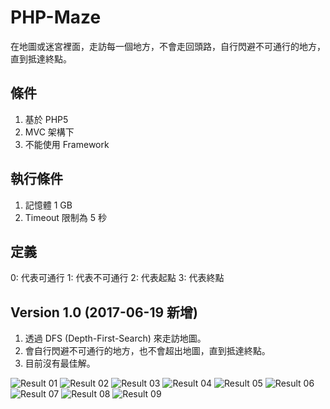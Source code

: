 # PHP-Maze
在地圖或迷宮裡面，走訪每一個地方，不會走回頭路，自行閃避不可通行的地方，直到抵達終點。

## 條件
1. 基於 PHP5
2. MVC 架構下
3. 不能使用 Framework

## 執行條件
1. 記憶體 1 GB
2. Timeout 限制為 5 秒

## 定義
0: 代表可通行
1: 代表不可通行
2: 代表起點
3: 代表終點

## Version 1.0 (2017-06-19 新增)
1. 透過 DFS (Depth-First-Search) 來走訪地圖。
2. 會自行閃避不可通行的地方，也不會超出地圖，直到抵達終點。
3. 目前沒有最佳解。

![Result 01](https://github.com/telunyang/PHP-Maze/blob/master/images/01.png)
![Result 02](https://github.com/telunyang/PHP-Maze/blob/master/images/02.png)
![Result 03](https://github.com/telunyang/PHP-Maze/blob/master/images/03.png)
![Result 04](https://github.com/telunyang/PHP-Maze/blob/master/images/04.png)
![Result 05](https://github.com/telunyang/PHP-Maze/blob/master/images/05.png)
![Result 06](https://github.com/telunyang/PHP-Maze/blob/master/images/06.png)
![Result 07](https://github.com/telunyang/PHP-Maze/blob/master/images/07.png)
![Result 08](https://github.com/telunyang/PHP-Maze/blob/master/images/08.png)
![Result 09](https://github.com/telunyang/PHP-Maze/blob/master/images/09.png)
